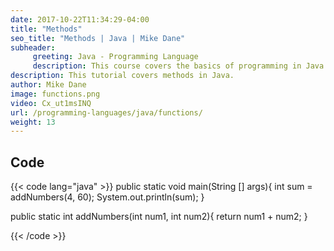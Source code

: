 ```yaml
---
date: 2017-10-22T11:34:29-04:00
title: "Methods"
seo_title: "Methods | Java | Mike Dane"
subheader:
     greeting: Java - Programming Language
     description: This course covers the basics of programming in Java. Work your way through the videos and we'll teach you everything you need to know to start your programming journey!
description: This tutorial covers methods in Java.
author: Mike Dane
image: functions.png
video: Cx_ut1msINQ
url: /programming-languages/java/functions/
weight: 13
---
```


## Code

{{< code lang="java" >}}
public static void main(String [] args){
     int sum = addNumbers(4, 60);
     System.out.println(sum);
}

public static int addNumbers(int num1, int num2){
     return num1 + num2;
}

{{< /code >}}
